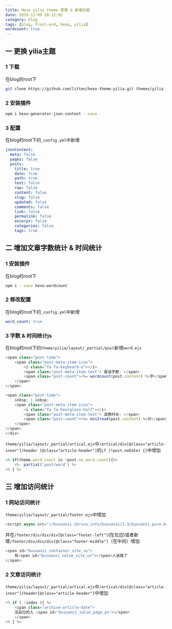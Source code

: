 ```yaml
---
title: Hexo yilia theme 更换 & 新增功能
date: 2019-11-09 20:12:02
category: blog
tags: [blog, front-end, hexo, yilia]
wordcount: true
---
```


## 一 更换 yilia主题

### 1 下载

在blog的root下

```bash
git clone https://github.com/litten/hexo-theme-yilia.git themes/yilia
```

### 2 安装插件

```bash
npm i hexo-generator-json-content --save
```

### 3 配置

在blog的root下的```_config.yml```中新增

```yml
jsonContent:
  meta: false
  pages: false
  posts:
    title: true
    date: true
    path: true
    text: false
    raw: false
    content: false
    slug: false
    updated: false
    comments: false
    link: false
    permalink: false
    excerpt: false
    categories: false
    tags: true
```

## 二 增加文章字数统计 & 时间统计

### 1 安装插件

在blog的root下

```bash
npm i --save hexo-wordcount
```

### 2 修改配置

在blog的root下的```_config.yml```中新增

```yml
word_count: true
```

### 3 字数 & 时间统计js

在blog的root下的```theme/yilia/layout/_partial/post```新增```word.ejs```

```javascript
<span class="post-time">
    <span class="post-meta-item-icon">
        <i class="fa fa-keyboard-o"></i>
        <span class="post-meta-item-text"> 废话字数: </span>
        <span class="post-count"><%= wordcount(post.content) %>字</span>
    </span>
</span>

<span class="post-time">
    &nbsp; | &nbsp;
    <span class="post-meta-item-icon">
        <i class="fa fa-hourglass-half"></i>
        <span class="post-meta-item-text"> 浪费时长: </span>
        <span class="post-count"><%= min2read(post.content) %>分</span>
    </span>
</span>
</div>
```

```theme/yilia/layout/_partial/artical.ejs```中```/artical/div[@class="article-inner"]/header [@class="article-header"]```的```if (!post.noDate) {}```中增加

```javascript
<% if(theme.word_count && !post.no_word_count){%>
    <%- partial('post/word') %>
<% } %>
```

## 三 增加访问统计

### 1 网站访问统计

```theme/yilia/layout/_partial/footer.ejs```中增加

```javascript
<script async src="//busuanzi.ibruce.info/busuanzi/2.3/busuanzi.pure.mini.js"></script>
```

并在```/footer/div/div/div[@class="footer-left"]```(在左边)或者新增```/footer/div/div/div[@class="footer-middle"]```（在中间）增加

```javascript
<span id="busuanzi_container_site_uv">
    有<span id="busuanzi_value_site_uv"></span>人迷路了
</span>
```

### 2 文章访问统计

```theme/yilia/layout/_partial/artical.ejs```中```/artical/div[@class="article-inner"]/header[@class="article-header"]```中增加

```javascript
<% if ( !index ){ %>
    <span class="archive-article-date">
    没品位的人 <span id="busuanzi_value_page_pv"></span>
    </span>
<% } %>
```
